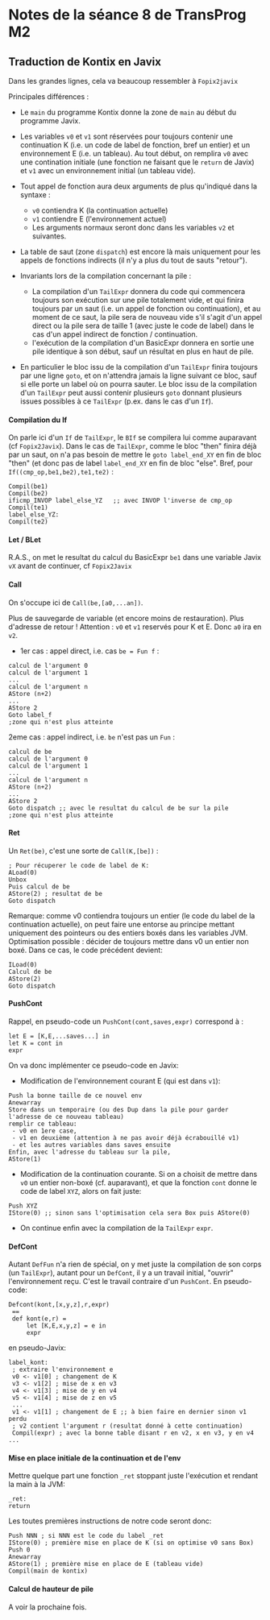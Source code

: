 Notes de la séance 8 de TransProg M2
====================================

## Traduction de Kontix en Javix

Dans les grandes lignes, cela va beaucoup ressembler à `Fopix2javix`

Principales différences :

- Le `main` du programme Kontix donne la zone de `main` au début du programme Javix.

- Les variables `v0` et `v1` sont réservées pour toujours contenir une
  continuation K (i.e. un code de label de fonction, bref un entier)
  et un environnement E (i.e. un tableau). Au tout début, on remplira
  `v0` avec une contination initiale (une fonction ne faisant que le `return`
  de Javix) et `v1` avec un environnement initial (un tableau vide).

- Tout appel de fonction aura deux arguments de plus qu'indiqué dans la syntaxe :
  * `v0` contiendra K (la continuation actuelle)
  * `v1` contiendre E (l'environnement actuel)
  * Les arguments normaux seront donc dans les variables `v2` et suivantes.

- La table de saut (zone `dispatch`) est encore là mais uniquement pour les appels
  de fonctions indirects (il n'y a plus du tout de sauts "retour").

- Invariants lors de la compilation concernant la pile :
  * La compilation d'un `TailExpr` donnera du code qui commencera
    toujours son exécution sur une pile totalement vide, et qui finira
    toujours par un saut (i.e. un appel de fonction ou continuation),
    et au moment de ce saut, la pile sera de nouveau vide s'il s'agit
    d'un appel direct ou la pile sera de taille 1 (avec juste le code
    de label) dans le cas d'un appel indirect de fonction / continuation.
  * l'exécution de la compilation d'un BasicExpr donnera en sortie
    une pile identique à son début, sauf un résultat en plus en haut
    de pile.

- En particulier le bloc issu de la compilation d'un `TailExpr` finira
  toujours par une ligne `goto`, et on n'attendra jamais la ligne
  suivant ce bloc, sauf si elle porte un label où on pourra sauter.
  Le bloc issu de la compilation d'un `TailExpr` peut aussi contenir
  plusieurs `goto` donnant plusieurs issues possibles à ce `TailExpr`
  (p.ex. dans le cas d'un `If`).


#### Compilation du If

On parle ici d'un `If` de `TailExpr`, le `BIf` se compilera lui comme
auparavant (cf `Fopix2Javix`). Dans le cas de `TailExpr`, comme le
bloc "then" finira déjà par un saut, on n'a pas besoin de mettre le
`goto label_end_XY` en fin de bloc "then" (et donc pas de label
`label_end_XY` en fin de bloc "else". Bref, pour `If((cmp_op,be1,be2),te1,te2)` :

```javix
Compil(be1)
Compil(be2)
ificmp_INVOP label_else_YZ   ;; avec INVOP l'inverse de cmp_op
Compil(te1)
label_else_YZ:
Compil(te2)
```

#### Let / BLet

R.A.S., on met le resultat du calcul du BasicExpr `be1` dans une variable Javix
`vX` avant de continuer, cf `Fopix2Javix`

#### Call

On s'occupe ici de `Call(be,[a0,...an])`.

Plus de sauvegarde de variable (et encore moins de restauration).
Plus d'adresse de retour !
Attention : `v0` et `v1` reservés pour K et E. Donc `a0` ira en `v2`.

- 1er cas : appel direct, i.e. cas `be = Fun f` :

```
calcul de l'argument 0
calcul de l'argument 1
...
calcul de l'argument n
AStore (n+2)
...
AStore 2
Goto label_f
;zone qui n'est plus atteinte
```

2eme cas : appel indirect, i.e. `be` n'est pas un `Fun` :

```
calcul de be
calcul de l'argument 0
calcul de l'argument 1
...
calcul de l'argument n
AStore (n+2)
...
AStore 2
Goto dispatch ;; avec le resultat du calcul de be sur la pile
;zone qui n'est plus atteinte
```

#### Ret

Un `Ret(be)`, c'est une sorte de `Call(K,[be])` :

```
; Pour récuperer le code de label de K:
ALoad(0)
Unbox
Puis calcul de be
AStore(2) ; resultat de be
Goto dispatch
```

Remarque: comme v0 contiendra toujours un entier (le code du label de la
continuation actuelle), on peut faire une entorse au principe mettant
uniquement des pointeurs ou des entiers boxés dans les variables JVM.
Optimisation possible : décider de toujours mettre dans v0 un entier non boxé.
Dans ce cas, le code précédent devient:

```
ILoad(0)
Calcul de be
AStore(2)
Goto dispatch
```


#### PushCont

Rappel, en pseudo-code un `PushCont(cont,saves,expr)` correspond à :

```
let E = [K,E,...saves...] in
let K = cont in
expr
```

On va donc implémenter ce pseudo-code en Javix:

- Modification de l'environnement courant E (qui est dans `v1`):

```
Push la bonne taille de ce nouvel env
Anewarray
Store dans un temporaire (ou des Dup dans la pile pour garder l'adresse de ce nouveau tableau)
remplir ce tableau:
 - v0 en 1ere case,
 - v1 en deuxième (attention à ne pas avoir déjà écrabouillé v1)
 - et les autres variables dans saves ensuite
Enfin, avec l'adresse du tableau sur la pile,
AStore(1)
```

- Modification de la continuation courante. Si on a choisit de mettre
  dans `v0` un entier non-boxé (cf. auparavant), et que la fonction
  `cont` donne le code de label `XYZ`, alors on fait juste:

```
Push XYZ
IStore(0) ;; sinon sans l'optimisation cela sera Box puis AStore(0)
```

- On continue enfin avec la compilation de la `TailExpr` `expr`.


#### DefCont

Autant `DefFun` n'a rien de spécial, on y met juste la compilation de
son corps (un `TailExpr`), autant pour un `DefCont`, il y a un travail
initial, "ouvrir" l'environnement reçu. C'est le travail contraire
d'un `PushCont`. En pseudo-code:

```
Defcont(kont,[x,y,z],r,expr)
 ==
 def kont(e,r) =
     let [K,E,x,y,z] = e in
     expr
```

en pseudo-Javix:

```
label_kont:
 ; extraire l'environnement e
 v0 <- v1[0] ; changement de K
 v3 <- v1[2] ; mise de x en v3
 v4 <- v1[3] ; mise de y en v4
 v5 <- v1[4] ; mise de z en v5
 ...
 v1 <- v1[1] ; changement de E ;; à bien faire en dernier sinon v1 perdu
 ; v2 contient l'argument r (resultat donné à cette continuation)
 Compil(expr) ; avec la bonne table disant r en v2, x en v3, y en v4 ...
```

#### Mise en place initiale de la continuation et de l'env

Mettre quelque part une fonction `_ret` stoppant juste l'exécution et
rendant la main à la JVM:

```
_ret:
return
```

Les toutes premières instructions de notre code seront donc:

```
Push NNN ; si NNN est le code du label _ret
IStore(0) ; première mise en place de K (si on optimise v0 sans Box)
Push 0
Anewarray
AStore(1) ; première mise en place de E (tableau vide)
Compil(main de kontix)
```

#### Calcul de hauteur de pile

A voir la prochaine fois.

